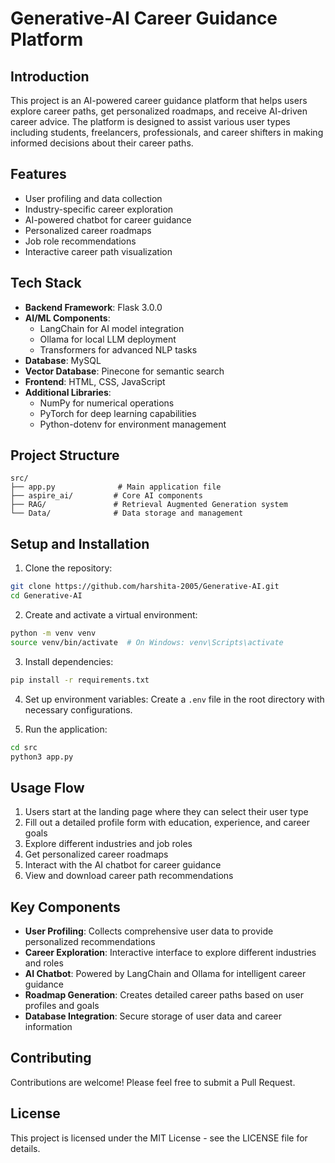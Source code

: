 # Generative-AI Career Guidance Platform

## Introduction
This project is an AI-powered career guidance platform that helps users explore career paths, get personalized roadmaps, and receive AI-driven career advice. The platform is designed to assist various user types including students, freelancers, professionals, and career shifters in making informed decisions about their career paths.

## Features
- User profiling and data collection
- Industry-specific career exploration
- AI-powered chatbot for career guidance
- Personalized career roadmaps
- Job role recommendations
- Interactive career path visualization

## Tech Stack
- **Backend Framework**: Flask 3.0.0
- **AI/ML Components**:
  - LangChain for AI model integration
  - Ollama for local LLM deployment
  - Transformers for advanced NLP tasks
- **Database**: MySQL
- **Vector Database**: Pinecone for semantic search
- **Frontend**: HTML, CSS, JavaScript
- **Additional Libraries**:
  - NumPy for numerical operations
  - PyTorch for deep learning capabilities
  - Python-dotenv for environment management

## Project Structure
```
src/
├── app.py              # Main application file
├── aspire_ai/         # Core AI components
├── RAG/               # Retrieval Augmented Generation system
└── Data/              # Data storage and management
```

## Setup and Installation

1. Clone the repository:
```bash
git clone https://github.com/harshita-2005/Generative-AI.git
cd Generative-AI
```

2. Create and activate a virtual environment:
```bash
python -m venv venv
source venv/bin/activate  # On Windows: venv\Scripts\activate
```

3. Install dependencies:
```bash
pip install -r requirements.txt
```

4. Set up environment variables:
Create a `.env` file in the root directory with necessary configurations.

5. Run the application:
```bash
cd src
python3 app.py
```

## Usage Flow
1. Users start at the landing page where they can select their user type
2. Fill out a detailed profile form with education, experience, and career goals
3. Explore different industries and job roles
4. Get personalized career roadmaps
5. Interact with the AI chatbot for career guidance
6. View and download career path recommendations

## Key Components
- **User Profiling**: Collects comprehensive user data to provide personalized recommendations
- **Career Exploration**: Interactive interface to explore different industries and roles
- **AI Chatbot**: Powered by LangChain and Ollama for intelligent career guidance
- **Roadmap Generation**: Creates detailed career paths based on user profiles and goals
- **Database Integration**: Secure storage of user data and career information

## Contributing
Contributions are welcome! Please feel free to submit a Pull Request.

## License
This project is licensed under the MIT License - see the LICENSE file for details. 